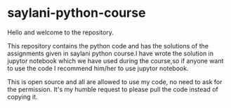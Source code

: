 # saylani-python-course

Hello and welcome to the repository.


This repository contains the python code and has the solutions of the assignments given in saylani python course.I have wrote the solution in jupytor notebook which we have used during the course,so if anyone want to use the code I recommend him/her to use jupytor notebook. 

This is open source and all are allowed to use my code, no need to ask for the permission. 
It's my humble request to please pull the code instead of copying it.
